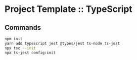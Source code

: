# Project Template :: TypeScript

## Commands

```sh
npm init
yarn add typescript jest @types/jest ts-node ts-jest
npx tsc --init
npx ts-jest config:init
```
